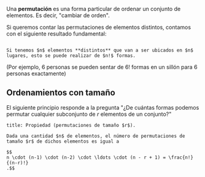 Una **permutación** es una forma particular de ordenar un conjunto de elementos. Es decir, "cambiar de orden".

Si queremos contar las permutaciones de elementos distintos, contamos con el siguiente resultado fundamental:

```ad-theorem

Si tenemos $n$ elementos **distintos** que van a ser ubicados en $n$ lugares, esto se puede realizar de $n!$ formas.

```

(Por ejemplo, $6$ personas se pueden sentar de $6!$ formas en un sillón para $6$ personas exactamente)

## Ordenamientos con tamaño

El siguiente principio responde a la pregunta "¿De cuántas formas podemos permutar cualquier subconjunto de $r$ elementos de un conjunto?"

```ad-proposition
title: Propiedad (permutaciones de tamaño $r$).

Dada una cantidad $n$ de elementos, el número de permutaciones de tamaño $r$ de dichos elementos es igual a

$$
n \cdot (n-1) \cdot (n-2) \cdot \ldots \cdot (n - r + 1) = \frac{n!}{(n-r)!}
.$$

```
